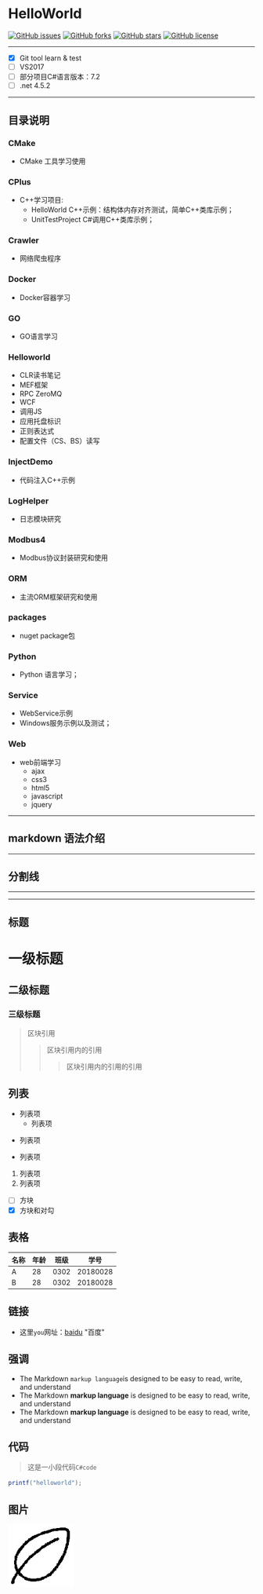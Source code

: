 # HelloWorld

[![GitHub issues](https://img.shields.io/github/issues/zlzcn/GitHelloWorld.svg)](https://github.com/zlzcn/GitHelloWorld/issues)
[![GitHub forks](https://img.shields.io/github/forks/zlzcn/GitHelloWorld.svg)](https://github.com/zlzcn/GitHelloWorld/network)
[![GitHub stars](https://img.shields.io/github/stars/zlzcn/GitHelloWorld.svg)](https://github.com/zlzcn/GitHelloWorld/stargazers)
[![GitHub license](https://img.shields.io/github/license/zlzcn/GitHelloWorld.svg)](https://github.com/zlzcn/GitHelloWorld/blob/master/LICENSE)

***

- [x] Git tool learn & test
- [ ] VS2017
- [ ] 部分项目C#语言版本：7.2
- [ ] .net 4.5.2

***

## 目录说明

### CMake

- CMake 工具学习使用

### CPlus

- C++学习项目:
  - HelloWorld C++示例：结构体内存对齐测试，简单C++类库示例；
  - UnitTestProject C#调用C++类库示例；

### Crawler

- 网络爬虫程序

### Docker

- Docker容器学习

### GO

- GO语言学习

### Helloworld

- CLR读书笔记
- MEF框架
- RPC ZeroMQ
- WCF
- 调用JS
- 应用托盘标识
- 正则表达式
- 配置文件（CS、BS）读写

### InjectDemo

- 代码注入C++示例

### LogHelper

- 日志模块研究

### Modbus4

- Modbus协议封装研究和使用

### ORM

- 主流ORM框架研究和使用

### packages

- nuget package包

### Python

- Python 语言学习；

### Service

- WebService示例
- Windows服务示例以及测试；

### Web

- web前端学习
  - ajax
  - css3
  - html5
  - javascript
  - jquery

***

## markdown 语法介绍

***

## 分割线

***
___

## 标题
# 一级标题
## 二级标题
### 三级标题
> 区块引用
>> 区块引用内的引用
>>> 区块引用内的引用的引用

## 列表

* 列表项
  * 列表项
- 列表项
+ 列表项
1. 列表项
2. 列表项
- [ ] 方块
- [x] 方块和对勾

## 表格

| 名称 | 年龄 | 班级 | 学号     |
| ---- | ---- | ---- | -------- |
| A    | 28   | 0302 | 20180028 |
| B    | 28   | 0302 | 20180028 |

## 链接

- 这里`you`网址：[baidu](https://www.baidu.com/) "百度"

## 强调

- The Markdown `markup language`is designed to be easy to read, write, and understand
- The Markdown **markup language** is designed to be easy to read, write, and understand
- The Markdown __markup language__ is designed to be easy to read, write, and understand

## 代码

> 这是一小段代码`C#code`

```C#
printf("helloworld");
```

## 图片

![代替文字](leaf.png)
